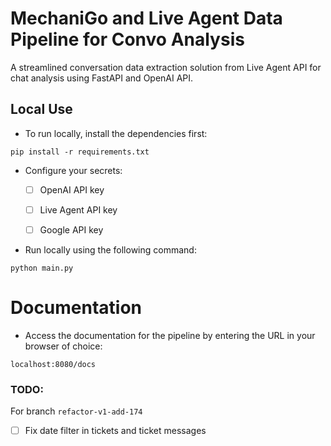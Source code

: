 # MechaniGo and Live Agent Data Pipeline for Convo Analysis

A streamlined conversation data extraction solution from Live Agent API for chat analysis using FastAPI and OpenAI API.

## Local Use

- To run locally, install the dependencies first:

```
pip install -r requirements.txt
```

- Configure your secrets:

    - [ ] OpenAI API key

    - [ ] Live Agent API key

    - [ ] Google API key

- Run locally using the following command:

```
python main.py
```

# Documentation

- Access the documentation for the pipeline by entering the URL in your browser of choice:

```
localhost:8080/docs
```

### TODO:
For branch `refactor-v1-add-174`

- [ ] Fix date filter in tickets and ticket messages